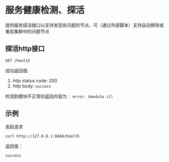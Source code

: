 # 服务健康检测、探活


提供服务探活接口以支持发现有问题的节点，可（通过外部脚本）支持自动移除或重启集群中的问题节点

## 探活http接口

```
GET /health
```

成功返回值:

1. http status code: 200
2. http body: `success`

检测到模块不正常的返回内容为： `error: $module ill`

## 示例

发起请求

```
curl http://127.0.0.1:8848/health
```

返回值：

```
success
```

